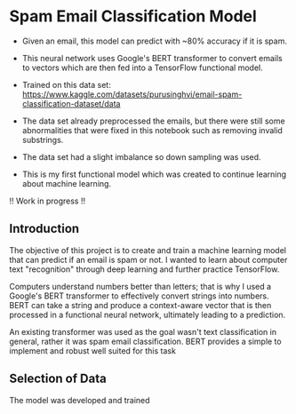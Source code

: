 # Spam Email Classification Model

* Given an email, this model can predict with ~80% accuracy if it is spam.

* This neural network uses Google's BERT transformer to convert emails to vectors which are then fed into a TensorFlow functional model.

* Trained on this data set: https://www.kaggle.com/datasets/purusinghvi/email-spam-classification-dataset/data

* The data set already preprocessed the emails, but there were still some abnormalities that were fixed in this notebook such as removing invalid substrings.

* The data set had a slight imbalance so down sampling was used.
  
* This is my first functional model which was created to continue learning about machine learning.


!! Work in progress !!

## Introduction

The objective of this project is to create and train a machine learning model that can predict if an email is spam or not. I wanted to learn about computer text "recognition" through deep learning and further practice TensorFlow.

Computers understand numbers better than letters; that is why I used a Google's BERT transformer to effectively convert strings into numbers. BERT can take a string and produce a context-aware vector that is then processed in a functional neural network, ultimately leading to a prediction.

An existing transformer was used as the goal wasn't text classification in general, rather it was spam email classification. BERT provides a simple to implement and robust well suited for this task

## Selection of Data

The model was developed and trained 
